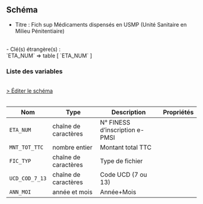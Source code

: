 ## Schéma

- Titre : Fich sup Médicaments dispensés en USMP (Unité Sanitaire en Milieu Pénitentiaire)
<br />
- Clé(s) étrangère(s) : <br />
`ETA_NUM` => table <PreviewPage text="T_MCOaaE" link="/tables/T_MCOaaE" /> [ `ETA_NUM` ]<br />

### Liste des variables
<br />
<div>
    <a href="https://gitlab.com/healthdatahub/schema-snds/edit/master/schemas/PMSI/PMSI%20MCO/T_MCOaaSUP_USMP.json"  
    arget="_blank" rel="noopener noreferrer">> Éditer le schéma</a>
    <OutboundLink />
</div>
<br />

Nom|Type|Description|Propriétés
-|-|-|-
`ETA_NUM`|chaîne de caractères|N° FINESS d’inscription e-PMSI||
`MNT_TOT_TTC`|nombre entier|Montant total TTC||
`FIC_TYP`|chaîne de caractères|Type de fichier||
`UCD_COD_7_13`|chaîne de caractères|Code UCD (7 ou 13)||
`ANN_MOI`|année et mois|Année+Mois||

